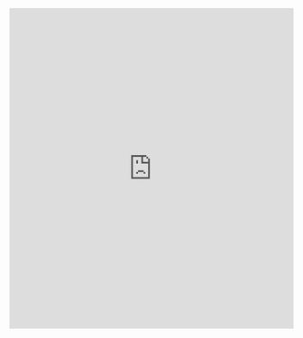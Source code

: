 <p><iframe allowfullscreen width="100%" height="569" class="google-slides-iframe" frameborder="0" scrolling="no" src="https://docs.google.com/presentation/d/e/2PACX-1vThkl2kJu-sYl2n7zvmbxEIKecv371fBusTLcmj8EB_7Qr99PhoLZk8khCIc0oVZffU2tR6nuJ4RojV/embed?start=false&amp;loop=false&amp;delayms=3000"></iframe></p>